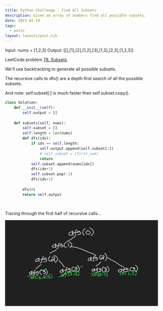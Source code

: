 ```yaml
---
title: Python Challenge - Find All Subsets
description: Given an array of numbers find all possible subsets.
date: 2023-02-19
tags:
  - posts
layout: layouts/post.njk
---
```


Input: nums = [1,2,3]
Output: [[],[1],[2],[1,2],[3],[1,3],[2,3],[1,2,3]]

LeetCode problem [78. Subsets](https://leetcode.com/problems/subsets/description/).

We'll use backtracking to generate all possible subsets.

The recursive calls to dfs() are a depth first search of all the possible subsets.

And note: self.subset[:] is much faster then self.subset.copy().

```python
class Solution:
    def __init__(self):
        self.output = []

    def subsets(self, nums):
        self.subset = []
        self.length = len(nums)
        def dfs(idx):
            if idx == self.length:
                self.output.append(self.subset[:])
                # self.subset = [first_num]
                return
            self.subset.append(nums[idx])
            dfs(idx+1)
            self.subset.pop(-1)
            dfs(idx+1)

        dfs(0)
        return self.output
```

<br/>

Tracing through the first half of recursive calls...

![depth first search of all subsets](../../public/76_subsets.jpeg)
